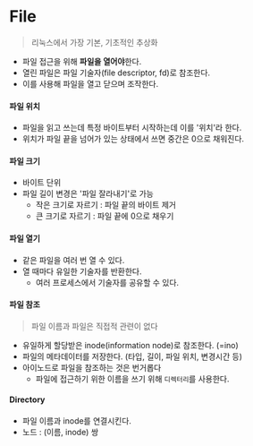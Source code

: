 ﻿# File
> 리눅스에서 가장 기본, 기초적인 추상화

- 파일 접근을 위해 **파일을 열어야**한다.
- 열린 파일은 파일 기술자(file descriptor, fd)로 참조한다.
- 이를 사용해 파일을 열고 닫으며 조작한다.

#### 파일 위치
- 파일을 읽고 쓰는데 특정 바이트부터 시작하는데 이를 '위치'라 한다.
- 위치가 파일 끝을 넘어가 있는 상태에서 쓰면 중간은 0으로 채워진다.

#### 파일 크기
- 바이트 단위
- 파일 길이 변경은 '파일 잘라내기'로 가능
	- 작은 크기로 자르기 : 파일 끝의 바이트 제거
	- 큰 크기로 자르기 : 파일 끝에 0으로 채우기

#### 파일 열기
- 같은 파일을 여러 번 열 수 있다.
- 열 때마다 유일한 기술자를 반환한다.
	- 여러 프로세스에서 기술자를 공유할 수 있다.

#### 파일 참조
> 파일 이름과 파일은 직접적 관련이 없다

- 유일하게 할당받은 inode(information node)로 참조한다. (=ino)
- 파일의 메타데이터를 저장한다. (타입, 길이, 파일 위치, 변경시간 등)
- 아이노드로 파일을 참조하는 것은 번거롭다
	- 파일에 접근하기 위한 이름을 쓰기 위해 `디렉터리`를 사용한다.

#### Directory
- 파일 이름과 inode를 연결시킨다.
- 노드 : (이름, inode) 쌍